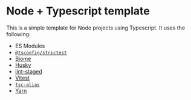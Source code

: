 # Node + Typescript template

This is a simple template for Node projects using Typescript. It uses the
following:

- ES Modules
- [`@tsconfig/strictest`](https://www.npmjs.com/package/@tsconfig/strictest)
- [Biome](https://biomejs.dev/)
- [Husky](https://typicode.github.io/husky/)
- [lint-staged](https://github.com/lint-staged/lint-staged)
- [Vitest](https://vitest.dev/)
- [`tsc-alias`](https://www.npmjs.com/package/tsc-alias)
- [Yarn](https://yarnpkg.com/)
